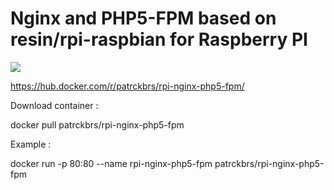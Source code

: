 # Nginx and PHP5-FPM based on resin/rpi-raspbian for Raspberry PI

<img src='http://jenkins.dev.codexatomos.org/job/docker-rpi/rpi-nginx-php5-fpm/rpi-nginx-php5-fpm-dev/badge/icon'>

https://hub.docker.com/r/patrckbrs/rpi-nginx-php5-fpm/ 

Download container :

docker pull patrckbrs/rpi-nginx-php5-fpm

Example :

docker run -p 80:80 --name rpi-nginx-php5-fpm patrckbrs/rpi-nginx-php5-fpm

